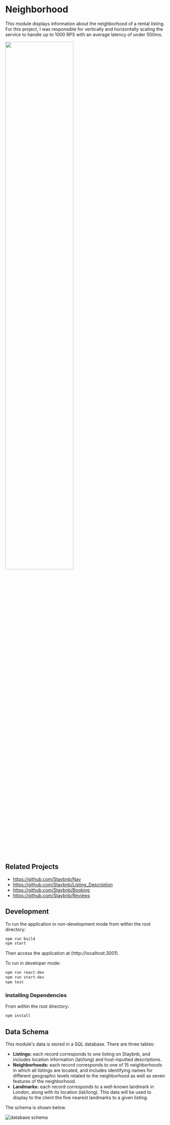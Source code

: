 # Neighborhood
This module displays information about the neighborhood of a rental listing. For this project, I was responsible for vertically and horizontally scaling the service to handle up to 1000 RPS with an average latency of under 500ms.

<img src="https://github.com/Staybnb/Neighborhood/blob/master/Demo_Neighborhood_Staybnb_compressed.gif" width="65%" height="65%">

## Related Projects

  - https://github.com/Staybnb/Nav
  - https://github.com/Staybnb/Listing_Description
  - https://github.com/Staybnb/Booking
  - https://github.com/Staybnb/Reviews

## Development
To run the application in non-development mode from within the root directory: 
```sh
npm run build
npm start
```

Then access the application at (http://localhost:3001).

To run in developer mode:
```sh
npm run react-dev
npm run start-dev
npm test
```

### Installing Dependencies

From within the root directory:

```sh
npm install
```

## Data Schema
This module's data is stored in a SQL database. There are three tables: 
* **Listings:** each record corresponds to one listing on Staybnb, and includes location information (lat/long) and host-inputted descriptions.
* **Neighborhoods:** each record corresponds to one of 15 neighborhoods in which all listings are located, and includes identifying names for different geographic levels related to the neighborhood as well as seven features of the neighborhood.
* **Landmarks:** each record corresponds to a well-known landmark in London, along with its location (lat/long). This data will be used to display to the client the five nearest landmarks to a given listing.

The schema is shown below.

![database schema](https://www.lucidchart.com/publicSegments/view/853181f4-358a-498e-ac6f-e406d5e1e8a9/image.png)
